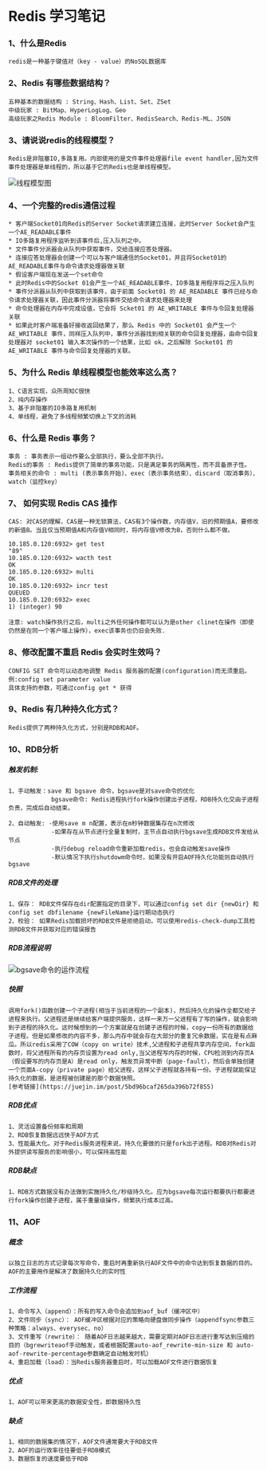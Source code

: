 # Redis 学习笔记  
### 1、什么是Redis  
    redis是一种基于键值对（key - value）的NoSQL数据库

### 2、Redis 有哪些数据结构？  
    五种基本的数据结构 : String、Hash、List、Set、ZSet
    中级玩家 : BitMap、HyperLogLog、Geo
    高级玩家之Redis Module : BloomFilter、RedisSearch、Redis-ML、JSON

### 3、请说说redis的线程模型？  
    Redis是非阻塞IO,多路复用。内部使用的是文件事件处理器file event handler,因为文件事件处理器是单线程的，所以基于它的Redis也是单线程模型。

![线程模型图](http://static2.iocoder.cn/images/Redis/2019_11_22/01.png)      
### 4、一个完整的redis通信过程  
    * 客户端Socket01向Redis的Server Socket请求建立连接，此时Server Socket会产生一个AE_READABLE事件  
    * IO多路复用程序监听到该事件后,压入队列之中。  
    * 文件事件分派器会从队列中获取事件，交给连接应答处理器。  
    * 连接应答处理器会创建一个可以与客户端通信的Socket01，并且将Socket01的AE_READABLE事件与命令请求处理器做关联  
    * 假设客户端现在发送一个set命令  
    * 此时Redis中的Socket 01会产生一个AE_READABLE事件，IO多路复用程序将之压入队列  
    * 事件分派器从队列中获取到该事件，由于前面 Socket01 的 AE_READABLE 事件已经与命令请求处理器关联，因此事件分派器将事件交给命令请求处理器来处理  
    * 命令处理器在内存中完成设值，它会将 Scket01 的 AE_WRITABLE 事件与令回复处理器关联  
    * 如果此时客户端准备好接收返回结果了，那么 Redis 中的 Socket01 会产生一个 AE_WRITABLE 事件，同样压入队列中，事件分派器找到相关联的命令回复处理器，由命令回复处理器对 socket01 输入本次操作的一个结果，比如 ok，之后解除 Socket01 的 AE_WRITABLE 事件与命令回复处理器的关联。  
      
### 5、为什么 Redis 单线程模型也能效率这么高？  
    1、C语言实现，众所周知C很快  
    2、纯内存操作  
    3、基于非阻塞的IO多路复用机制  
    4、单线程，避免了多线程频繁切换上下文的消耗  
    
### 6、什么是 Redis 事务？  
    事务 : 事务表示一组动作要么全部执行，要么全部不执行。  
    Redis的事务 : Redis提供了简单的事务功能，只是满足事务的隔离性，而不具备原子性。  
    事务相关的命令 : multi (表示事务开始)、exec（表示事务结束）、discard（取消事务）、watch（监控key）  

### 7、 如何实现 Redis CAS 操作  
    CAS: 对CAS的理解，CAS是一种无锁算法，CAS有3个操作数，内存值V，旧的预期值A，要修改的新值B。当且仅当预期值A和内存值V相同时，将内存值V修改为B，否则什么都不做。  
    
    10.185.0.120:6932> get test  
    "89"  
    10.185.0.120:6932> wacth test  
    OK  
    10.185.0.120:6932> multi  
    OK  
    10.185.0.120:6932> incr test  
    QUEUED  
    10.185.0.120:6932> exec  
    1) (integer) 90  
    
    注意: watch操作执行之后，multi之外任何操作都可以认为是other clinet在操作（即使仍然是在同一个客户端上操作），exec该事务也仍旧会失败.  
    
### 8、修改配置不重启 Redis 会实时生效吗？  
    CONFIG SET 命令可以动态地调整 Redis 服务器的配置(configuration)而无须重启。  
    例:config set parameter value  
    具体支持的参数，可通过config get * 获得  
    
### 9、Redis 有几种持久化方式？  
    Redis提供了两种持久化方式，分别是RDB和AOF。  
    
### 10、RDB分析  
#####    触发机制:   
    1、手动触发：save 和 bgsave 命令，bgsave是对save命令的优化    
                bgsave命令: Redis进程执行fork操作创建出子进程，RDB持久化交由子进程负责，完成后自动结束。  
                
    2、自动触发: -使用save m n配置，表示在m秒钟数据集存在n次修改  
                -如果存在从节点进行全量复制时，主节点自动执行bgsave生成RDB文件发给从节点  
                -执行debug reload命令重新加载redis，也会自动触发save操作  
                -默认情况下执行shutdowm命令时，如果没有开启AOF持久化功能则自动执行bgsave  
          
#####    RDB文件的处理    
    1、保存： RDB文件保存在dir配置指定的目录下，可以通过config set dir {newDir} 和 config set dbfilename {newFileName}运行期动态执行  
    2、校验： 如果Redis加载损坏的RDB文件是拒绝启动，可以使用redis-check-dump工具检测RDB文件并获取对应的错误报告  

#####   RDB流程说明  
   ![bgsave命令的运作流程](https://oscimg.oschina.net/oscnet/up-1e1f478e6e8242e4b22f91baef514c01929.JPEG)

#####    快照  
    调用fork()函数创建一个子进程(相当于当前进程的一个副本)，然后持久化的操作全都交给子进程来执行。父进程还是继续给客户端提供服务，这样一来万一父进程有了写的操作，就会影响到子进程的持久化。这时候想到的一个方案就是在创建子进程的时候，copy一份所有的数据给子进程。但是如果修改的内容不多，那么内存中就会存在大部分的重复冗余数据，实在是有点麻瓜。所以redis采用了COW（copy on write）技术,父进程和子进程共享内存空间，fork函数时，将父进程所有的内存页设置为read only,当父进程写内存的时候，CPU检测到内存页A（假设要写的内存页是A）是read only，触发页异常中断（page-fault），然后会单独创建一个页面A-copy（private page）给父进程，这样父子进程就各持有一份。子进程就能保证持久化的数据，是进程被创建是的那个数据快照。  
    [参考链接](https://juejin.im/post/5bd96bcaf265da396b72f855)
                
#####    RDB优点
    1、灵活设置备份频率和周期    
    2、RDB恢复数据远远快于AOF方式  
    3、性能最大化。对于Redis服务进程来说，持久化要做的只是fork出子进程。RDB对Redis对外提供读写服务的影响很小，可以保持高性能  
    
#####    RDB缺点  
    1、RDB方式数据没有办法做到实施持久化/秒级持久化。应为bgsave每次运行都要执行都要进行fork操作创建子进程，属于重量级操作，频繁执行成本过高。  

### 11、AOF    
#####   概念  
    以独立日志的方式记录每次写命令，重启时再重新执行AOF文件中的命令达到恢复数据的目的。AOF的主要用作是解决了数据持久化的实时性   
#####   工作流程
    1、命令写入（append）：所有的写入命令会追加到aof_buf（缓冲区中）  
    2、文件同步（sync）： AOF缓冲区根据对应的策略向硬盘做同步操作（appendfsync参数三种策略：always、everysec、no）  
    3、文件重写（rewrite）： 随着AOF日志越来越大，需要定期对AOF日志进行重写达到压缩的目的（bgrewriteaof手动触发，或者根据配置auto-aof_rewrite-min-size 和 auto-aof-rewrite-percentage参数确定自动触发时机）    
    4、重启加载（load）：当Redis服务器重启时，可以加载AOF文件进行数据恢复    
#####   优点
    1、AOF可以带来更高的数据安全性，即数据持久性  
#####   缺点
    1、相同的数据集的情况下，AOF文件通常要大于RDB文件
    2、AOF的运行效率往往要低于RDB模式
    3、数据恢复的速度要低于RDB    
        
           
              
